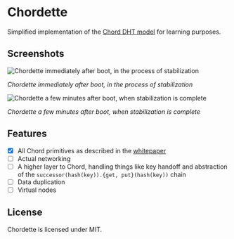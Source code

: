 # Chordette
Simplified implementation of the [Chord DHT model](https://pdos.csail.mit.edu/papers/chord:sigcomm01/chord_sigcomm.pdf) for learning purposes.

## Screenshots

![Chordette immediately after boot, in the process of stabilization](https://github.com/hexafluoride/Chordette/blob/master/docs/screenshots/chordette-stabilization.PNG?raw=true)

_Chordette immediately after boot, in the process of stabilization_

![Chordette a few minutes after boot, when stabilization is complete](https://github.com/hexafluoride/Chordette/blob/master/docs/screenshots/chordette-stabilization-2.PNG?raw=true)

_Chordette a few minutes after boot, when stabilization is complete_

## Features

- [x] All Chord primitives as described in the [whitepaper](https://pdos.csail.mit.edu/papers/chord:sigcomm01/chord_sigcomm.pdf)
- [ ] Actual networking
- [ ] A higher layer to Chord, handling things like key handoff and abstraction of the `successor(hash(key)).{get, put}(hash(key))` chain
- [ ] Data duplication
- [ ] Virtual nodes

## License
Chordette is licensed under MIT.
